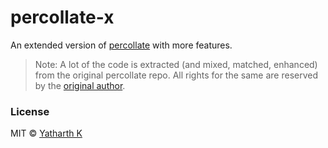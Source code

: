 # percollate-x

An extended version of [percollate](https://github.com/danburzo/percollate) with more features.

> Note: A lot of the code is extracted (and mixed, matched, enhanced) from the original percollate repo. All rights for the same are reserved by the [original author](https://github.com/danburzo/percollate/blob/master/LICENSE).

### License

MIT © [Yatharth K](https://twitter.com/thebrokenfinger)
